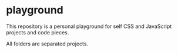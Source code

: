# playground

This repository is a personal playground for self CSS and JavaScript projects and code pieces.

All folders are separated projects.
